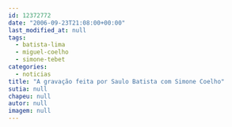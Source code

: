 ```yaml
---
id: 12372772
date: "2006-09-23T21:08:00+00:00"
last_modified_at: null
tags:
  - batista-lima
  - miguel-coelho
  - simone-tebet
categories:
  - noticias
title: "A gravação feita por Saulo Batista com Simone Coelho"
sutia: null
chapeu: null
autor: null
imagem: null
---
```

<p> </p>
